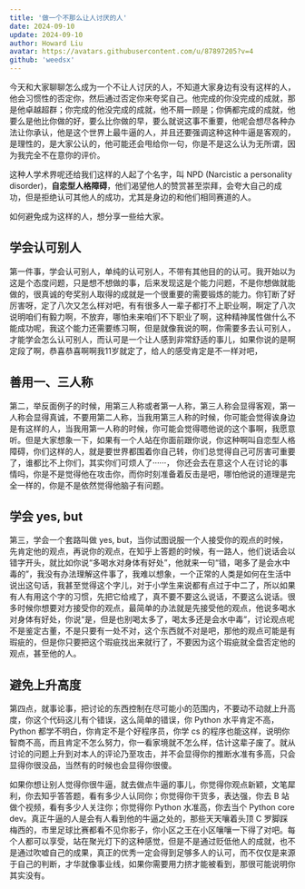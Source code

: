 ```yaml
---
title: '做一个不那么让人讨厌的人'
date: 2024-09-10
update: 2024-09-10
author: Howard Liu
avatar: https://avatars.githubusercontent.com/u/87897205?v=4
github: 'weedsx'
---
```


今天和大家聊聊怎么成为一个不让人讨厌的人，不知道大家身边有没有这样的人，他会习惯性的否定你，然后通过否定你来夸奖自己。他完成的你没完成的成就，那是他卓越超群；你完成的他没完成的成就，他不屑一顾是；你俩都完成的成就，他要么是他比你做的好，要么比你做的早，要么就说这事不重要，他呢会想尽各种办法让你承认，他是这个世界上最牛逼的人，并且还要强调这种这种牛逼是客观的，是理性的，是大家公认的，他可能还会甩给你一句，你是不是这么认为无所谓，因为我完全不在意你的评价。

这种人学术界呢还给我们这样的人起了个名字，叫 NPD (Narcistic a personality disorder)，**自恋型人格障碍**，他们渴望他人的赞赏甚至崇拜，会夸大自己的成功，但是拒绝认可其他人的成功，尤其是身边的和他们相同赛道的人。

如何避免成为这样的人，想分享一些给大家。

## 学会认可别人

第一件事，学会认可别人，单纯的认可别人，不带有其他目的的认可。我开始以为这是个态度问题，只是想不想做的事，后来发现这是个能力问题，不是你想做就能做的，很真诚的夸奖别人取得的成就是一个很重要的需要锻炼的能力。你钉断了好厉害呀，定了八次又怎么样对吧，有有很多人一辈子都打不上职业啊，啊定了八次说明咱们有毅力啊，不放弃，哪怕未来咱们不下职业了啊，这种精神属性做什么不能成功呢，我这个能力还需要练习啊，但是就像我说的啊，你需要多去认可别人，才能学会怎么认可别人，而认可是一个让人感到非常舒适的事儿，如果你说的是啊定段了啊，恭喜恭喜啊啊我11岁就定了，给人的感受肯定是不一样对吧，

## 善用一、三人称

第二，举反面例子的时候，用第三人称或者第一人称，第三人称会显得客观，第一人称会显得真诚，不要用第二人称，当我用第三人称的时候，你可能会觉得诶身边是有这样的人，当我用第一人称的时候，你可能会觉得嗯他说的这个事啊，我愿意听。但是大家想象一下，如果有一个人站在你面前跟你说，你这种啊叫自恋型人格障碍，你们这样的人，就是要世界都围着你自己转，你们总觉得自己可厉害可重要了，谁都比不上你们，其实你们可烦人了······， 你还会去在意这个人在讨论的事情吗，你是不是觉得他在攻击你，而你时刻准备着反击是吧，哪怕他说的道理是完全一样的，你是不是依然觉得他脑子有问题。

## 学会 yes, but

第三，学会一个套路叫做 yes, but，当你试图说服一个人接受你的观点的时候，先肯定他的观点，再说你的观点，在知乎上答题的时候，有一路人，他们说话会以错字开头，就比如你说“多喝水对身体有好处”，他就来一句“错，喝多了是会水中毒的”，我没有办法理解这件事了，我难以想象，一个正常的人类是如何在生活中说出这句话，我甚至觉得这个字儿，对于小学生来说都有点过于中二了，所以如果有人有用这个字的习惯，先把它给戒了，真不要不要这么说话，不要这么说话。很多时候你想要对方接受你的观点，最简单的办法就是先接受他的观点，他说多喝水对身体有好处，你说“是，但是也别喝太多了，喝太多还是会水中毒”，讨论观点呢不是鉴定古董，不是只要有一处不对，这个东西就不对是吧，那他的观点可能是有瑕疵的，但是你只要把这个瑕疵找出来就行了，不要因为这个瑕疵就全盘否定他的观点，甚至他的人。

## 避免上升高度

第四点，就事论事，把讨论的东西控制在尽可能小的范围内，不要动不动就上升高度，你这个代码这儿有个错误，这么简单的错误，你 Python 水平肯定不高，Python 都学不明白，你肯定不是个好程序员，你学 cs 的程序也能这样，说明你智商不高，而且肯定不怎么努力，你一看家境就不怎么样，估计这辈子废了。就从讨论的问题上升到对本人的评论乃至攻击，并不会显得你的推断水准有多高，只会显得你很没品，当然有的时候也会显得你很傻。

如果你想让别人觉得你很牛逼，就去做点牛逼的事儿，你觉得你观点新颖，文笔犀利，你去知乎答答题，看有多少人认同你；你觉得你干货多，表达强，你去 B 站做个视频，看有多少人关注你；你觉得你 Python 水准高，你去当个 Python core dev。真正牛逼的人是会有人看到他的牛逼之处的，那些天天嚷着头顶 C 罗脚踩梅西的，市里足球比赛都看不见你影子，你小区之王在小区嚷嚷一下得了对吧。每个人都可以享受，站在聚光灯下的这种感觉，但是不是通过贬低他人的成就，也不是通过吹嘘自己的成果，真正的优秀一定会得到足够多人的认可，而不仅仅是来源于自己的判断，才华就像事业线，如果你需要用力挤才能被看到，那很可能说明你其实没有。

